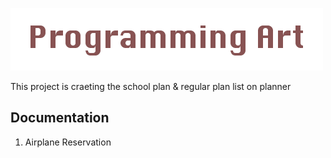 ![Logo](https://github.com/hsjung0125/2020ComputerProgrammingProject/blob/main/Logo.png?raw=true)

This project is craeting the school plan & regular plan list on planner

## Documentation
1. Airplane Reservation
